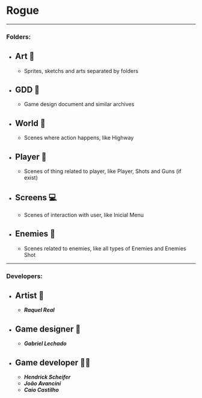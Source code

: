 # Rogue
---
### Folders:

- Art 🎨
    -  
    - Sprites, sketchs and arts separated by folders
- GDD 📄
    -   
    -   Game design document and similar archives
- World  🌃
    -
    - Scenes where action happens, like Highway 
- Player 🤖
    -
    - Scenes of thing related to player, like Player, Shots and Guns (if exist)
- Screens 💻
    -
    - Scenes of interaction with user, like Inicial Menu
- Enemies 👾
    - 
    - Scenes related to enemies, like all types of Enemies and Enemies Shot

---

### Developers:

- Artist  🎨
    -  
    - **_Raquel Real_**
- Game designer 📄
    -   
    - **_Gabriel Lechado_**
- Game developer  👨‍💻
    -
    - **_Hendrick Scheifer_**
    - **_João Avancini_**
    - **_Caio Castilho_**